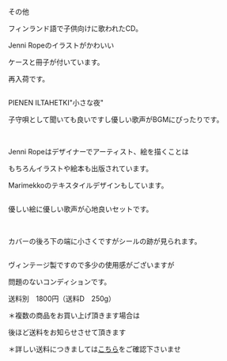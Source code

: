 <link rel="stylesheet" type="text/css" href="/assets/css/styles.css">

その他

フィンランド語で子供向けに歌われたCD。

Jenni Ropeのイラストがかわいい

ケースと冊子が付いています。

再入荷です。

<img alt="" src="http://blog.cnobi.jp/v1/blog/user/71e35865e9e62f3f9d70420d6124d2ab/1549061513"/>

PIENEN ILTAHETKI"小さな夜"

子守唄として聞いても良いですし優しい歌声がBGMにぴったりです。

  <img alt="" src="http://blog.cnobi.jp/v1/blog/user/71e35865e9e62f3f9d70420d6124d2ab/1549061518"/> 

Jenni Ropeはデザイナーでアーティスト、絵を描くことは

もちろんイラストや絵本も出版されています。

Marimekkoのテキスタイルデザインもしています。

<img alt="" src="http://blog.cnobi.jp/v1/blog/user/71e35865e9e62f3f9d70420d6124d2ab/1549061514"/> 

優しい絵に優しい歌声が心地良いセットです。

<img alt="" src="http://blog.cnobi.jp/v1/blog/user/71e35865e9e62f3f9d70420d6124d2ab/1549061515"/> 

<img alt="" src="http://blog.cnobi.jp/v1/blog/user/71e35865e9e62f3f9d70420d6124d2ab/1549061516"/> 

<img alt="" src="http://blog.cnobi.jp/v1/blog/user/71e35865e9e62f3f9d70420d6124d2ab/1549061517"/>

カバーの後ろ下の端に小さくですがシールの跡が見られます。

<img alt="" src="http://blog.cnobi.jp/v1/blog/user/71e35865e9e62f3f9d70420d6124d2ab/1550699171"/> 

ヴィンテージ製ですので多少の使用感がございますが

問題のないコンディションです。

送料別　1800円（送料D　250g）

＊複数の商品をお買い上げ頂きます場合は 

後ほど送料をお知らせさせて頂きます

＊詳しい送料につきましては[こちら](http://dkzakka.blog.shinobi.jp/Entry/3385/)をご確認下さいませ
